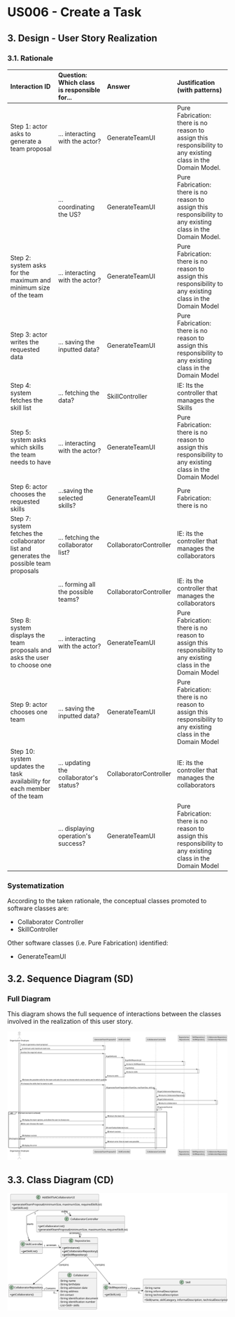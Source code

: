 # US006 - Create a Task

## 3. Design - User Story Realization

### 3.1. Rationale

| Interaction ID                                                                             | Question: Which class is responsible for... | Answer                 | Justification (with patterns)                                                                                 |
|:-------------------------------------------------------------------------------------------|:--------------------------------------------|:-----------------------|:--------------------------------------------------------------------------------------------------------------|
| Step 1: actor asks to generate a team proposal  		                                         | 	... interacting with the actor?            | GenerateTeamUI         | Pure Fabrication: there is no reason to assign this responsibility to any existing class in the Domain Model. |
| 			  		                                                                                    | 	... coordinating the US?                   | GenerateTeamUI         | Pure Fabrication: there is no reason to assign this responsibility to any existing class in the Domain Model. |
| Step 2: system asks for the maximum and minimum size of the team  		                       | ... interacting with the actor?							      | GenerateTeamUI         | Pure Fabrication: there is no reason to assign this responsibility to any existing class in the Domain Model  |
| Step 3: actor writes the requested data  		                                                | 	... saving the inputted data?              | GenerateTeamUI         | Pure Fabrication: there is no reason to assign this responsibility to any existing class in the Domain Model  |
| Step 4: system fetches the skill list  		                                                  | 	... fetching the data?                     | SkillController        | IE: Its the controller that manages the Skills                                                                |
| Step 5: system asks which skills the team needs to have  		                                | 	...  interacting with the actor?           | GenerateTeamUI         | Pure Fabrication: there is no reason to assign this responsibility to any existing class in the Domain Model  |
| Step 6: actor chooses the requested skills  		                                             | 			...saving the selected skills?				       | GenerateTeamUI         | Pure Fabrication: there is no                                                                                 |              
| Step 7: system fetches the collaborator list and generates the possible team proposals  		 | 	... fetching the collaborator list?        | CollaboratorController | IE: its the controller that manages the collaborators                                                         | 
| 			  		                                                                                    | 	... forming all the possible teams?        | CollaboratorController | IE: its the controller that manages the collaborators                                                         | 
| Step 8: system displays the team proposals and asks the user to choose one   		            | 	... interacting with the actor?            | GenerateTeamUI         | Pure Fabrication:  there is no reason to assign this responsibility to any existing class in the Domain Model |
| Step 9: actor chooses one team   		                                                        | 	... saving the inputted data?              | GenerateTeamUI         | Pure Fabrication: there is no reason to assign this responsibility to any existing class in the Domain Model  |
| Step 10: system updates the task availability for each member of the team   		             | 	... updating the collaborator's status?    | CollaboratorController | IE: its the controller that manages the collaborators                                                         |
|                                                                                            | ... displaying operation's success?         | GenerateTeamUI         | Pure Fabrication: there is no reason to assign this responsibility to any existing class in the Domain Model  |

### Systematization ##

According to the taken rationale, the conceptual classes promoted to software classes are:

* Collaborator Controller
* SkillController

Other software classes (i.e. Pure Fabrication) identified:

* GenerateTeamUI

## 3.2. Sequence Diagram (SD)

### Full Diagram

This diagram shows the full sequence of interactions between the classes involved in the realization of this user story.

![Sequence Diagram - Full](svg/us005-sequence-diagram-full.svg)

## 3.3. Class Diagram (CD)

![Class Diagram](svg/us005-class-diagram.svg)